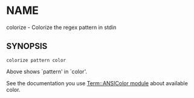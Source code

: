 NAME
====
colorize - Colorize the regex pattern in stdin


SYNOPSIS
--------
    colorize pattern color
Above shows \`pattern' in \`color'.

See the documentation you use [Term::ANSIColor module](http://perldoc.perl.org/Term/ANSIColor.html#Supported-Colors) about available color.
